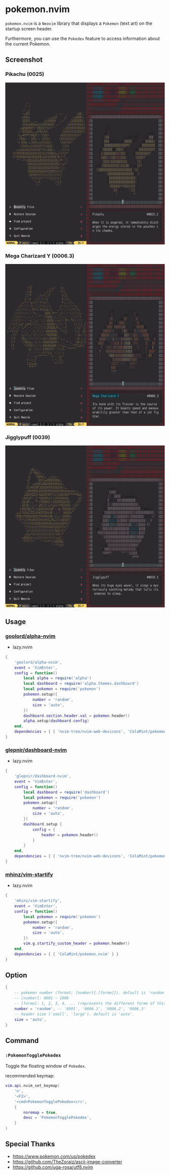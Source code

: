 # pokemon.nvim 

`pokemon.nvim` is a `Neovim` library that displays a `Pokemon` (text art) on the startup screen header. 

Furthermore, you can use the `Pokedex` feature to access information about the current Pokemon.

## Screenshot

### Pikachu (0025)

 <img src="./screenshot/0025.1.png" alt="Pikachu" width="600" height="512">

### Mega Charizard Y (0006.3) 

 <img src="./screenshot/0006.3.png" alt="Mega Charizard Y" width="600" height="512">

### Jigglypuff (0039)

 <img src="./screenshot/0039.1.png" alt="Jigglypuff" width="600" height="512">

## Usage

### [goolord/alpha-nvim](https://github.com/goolord/alpha-nvim)

* lazy.nvim

```lua
{
    'goolord/alpha-nvim',
    event = 'VimEnter',
    config = function()
        local alpha = require('alpha')
        local dashboard = require('alpha.themes.dashboard')
        local pokemon = require('pokemon')
        pokemon.setup({
            number = 'random',
            size = 'auto',
        })
        dashboard.section.header.val = pokemon.header()
        alpha.setup(dashboard.config)
    end,
    dependencies = { { 'nvim-tree/nvim-web-devicons', 'ColaMint/pokemon.nvim' } }
}
```

### [glepnir/dashboard-nvim](https://github.com/glepnir/dashboard-nvim)

* lazy.nvim

```lua
{
    'glepnir/dashboard-nvim',
    event = 'VimEnter',
    config = function()
        local dashboard = require('dashboard')
        local pokemon = require('pokemon')
        pokemon.setup({
            number = 'random',
            size = 'auto',
        })
        dashboard.setup {
            config = {
                header = pokemon.header()
            }
        }
    end,
    dependencies = { { 'nvim-tree/nvim-web-devicons', 'ColaMint/pokemon.nvim' } }
}
```

### [mhinz/vim-startify](https://github.com/mhinz/vim-startify)

* lazy.nvim

```lua
{
    'mhinz/vim-startify',
    event = 'VimEnter',
    config = function()
        local pokemon = require('pokemon')
        pokemon.setup({
            number = 'random',
            size = 'auto',
        })
        vim.g.startify_custom_header = pokemon.header()
    end,
    dependencies = { { 'ColaMint/pokemon.nvim' } }
}
```

## Option

```lua
{ 
    -- pokemon number (format: [number]{.[forme]}). default is 'random'. 
    -- [number]: 0001 ~ 1008
    -- [forme]: 1, 2, 3, 4, ... (represents the different forme of this pokemon)
    number = 'random', -- '0001', '0006.1', '0006.2', '0006.3'
    -- header size ('small', 'large'). default is 'auto'.
    size = 'auto', 
}
```

## Command 

### `:PokemonTogglePokedex`

Toggle the floating window of `Pokedex`.

recommended keymap:

```lua
vim.api.nvim_set_keymap(
    'n',
    '<F2>',
    '<cmd>PokemonTogglePokedex<cr>',
    {
        noremap = true,
        desc = 'PokemonTogglePokedex',
    }
)
```

## Special Thanks

* https://www.pokemon.com/us/pokedex
* https://github.com/TheZoraiz/ascii-image-converter
* https://github.com/uga-rosa/utf8.nvim

